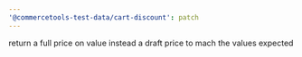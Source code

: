```yaml
---
'@commercetools-test-data/cart-discount': patch
---
```


return a full price on value instead a draft price to mach the values expected

